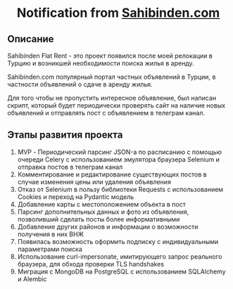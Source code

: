 <h1 align="center">Notification from <a target="_blank"  href="http://sahibinden.com">Sahibinden.com</a></h1>

## Описание

Sahibinden Flat Rent - это проект появился после моей релокации в Турцию и возникшей необходимости поиска жилья в аренду.<br/>

Sahibinden.com популярный портал частных объявлений в Турции, в частности объявлений о сдаче в аренду жилья.<br/>

Для того чтобы не пропустить интересное объявление, был написан скрипт, который будет периодически проверять сайт на наличие новых объявлений и отправлять пост с объявлением в телеграм канал.<br/>

## Этапы развития проекта

1. MVP - Периодический парсинг JSON-а по расписанию с помощью очереди Celery с использованием эмулятора браузера Selenium и отправка постов в телеграм канал<br/>
2. Комментирование и редактирование существующих постов в случае изменения цены или удаления объявления<br/>
3. Отказ от Selenium в пользу библиотеки Requests с использованием Сookies и переход на Pydantic модель<br/>
4. Добавление карты с местоположением объекта в пост<br/>
5. Парсинг дополнительных данных и фото из объявления, позволивший сделать посты более информативными<br/>
6. Добавление других районов и информации о возможности получения в них ВНЖ<br/>
7. Появилась возможность оформить подписку с индивидуальными параметрами поиска<br/>
8. Использование curl-impersonate, имитирующего запрос реального браузера, для обхода проверки TLS handshakes<br/>
9. Миграция с MongoDB на PostgreSQL с использованием SQLAlchemy и Alembic<br>